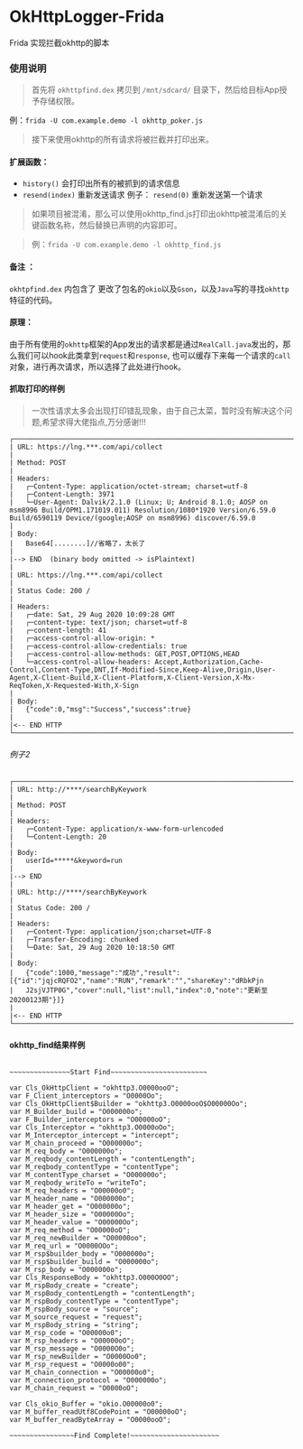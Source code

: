 # OkHttpLogger-Frida
Frida 实现拦截okhttp的脚本



### 使用说明

> 首先将 `okhttpfind.dex` 拷贝到 `/mnt/sdcard/` 目录下，然后给目标App授予存储权限。

例：`frida -U com.example.demo -l okhttp_poker.js`

> 接下来使用okhttp的所有请求将被拦截并打印出来。

#### 扩展函数：
- `history()`    会打印出所有的被抓到的请求信息
- `resend(index)`   重新发送请求 例子： `resend(0)` 重新发送第一个请求

		
	
> 如果项目被混淆，那么可以使用okhttp_find.js打印出okhttp被混淆后的关键函数名称，然后替换已声明的内容即可。

> 例：`frida -U com.example.demo -l okhttp_find.js`

#### 备注 ：
`okhtpfind.dex` 内包含了 更改了包名的`okio`以及`Gson`，以及`Java`写的寻找`okhttp`特征的代码。

#### 原理：
由于所有使用的`okhttp`框架的App发出的请求都是通过`RealCall.java`发出的，那么我们可以hook此类拿到`request`和`response`,
也可以缓存下来每一个请求的`call`对象，进行再次请求，所以选择了此处进行hook。

#### 抓取打印的样例

>  一次性请求太多会出现打印错乱现象，由于自己太菜，暂时没有解决这个问题,希望求得大佬指点,万分感谢!!!

```
┌────────────────────────────────────────────────────────────────────────────────────────────────────────────────────
| URL: https://lng.***.com/api/collect
|
| Method: POST
|
| Headers:
|   ┌─Content-Type: application/octet-stream; charset=utf-8
|   ┌─Content-Length: 3971
|   └─User-Agent: Dalvik/2.1.0 (Linux; U; Android 8.1.0; AOSP on msm8996 Build/OPM1.171019.011) Resolution/1080*1920 Version/6.59.0 Build/6590119 Device/(google;AOSP on msm8996) discover/6.59.0
|
| Body:
|   Base64[........]//省略了，太长了
|
|--> END  (binary body omitted -> isPlaintext)
|
| URL: https://lng.***.com/api/collect
|
| Status Code: 200 / 
|
| Headers:
|   ┌─date: Sat, 29 Aug 2020 10:09:28 GMT
|   ┌─content-type: text/json; charset=utf-8
|   ┌─content-length: 41
|   ┌─access-control-allow-origin: *
|   ┌─access-control-allow-credentials: true
|   ┌─access-control-allow-methods: GET,POST,OPTIONS,HEAD
|   └─access-control-allow-headers: Accept,Authorization,Cache-Control,Content-Type,DNT,If-Modified-Since,Keep-Alive,Origin,User-Agent,X-Client-Build,X-Client-Platform,X-Client-Version,X-Mx-ReqToken,X-Requested-With,X-Sign
| 
| Body:
|   {"code":0,"msg":"Success","success":true}
| 
|<-- END HTTP
└────────────────────────────────────────────────────────────────────────────────────────────────────────────────────

```
###### 例子2
```
┌────────────────────────────────────────────────────────────────────────────────────────────────────────────────────
| URL: http://****/searchByKeywork
|
| Method: POST
|                                                                                                                    
| Headers:
|   ┌─Content-Type: application/x-www-form-urlencoded
|   └─Content-Length: 20
|
| Body:
|   userId=*****&keyword=run
|
|--> END 
|
| URL: http://****/searchByKeywork
|
| Status Code: 200 / 
|
| Headers:
|   ┌─Content-Type: application/json;charset=UTF-8
|   ┌─Transfer-Encoding: chunked
|   └─Date: Sat, 29 Aug 2020 10:18:50 GMT
| 
| Body:
|   {"code":1000,"message":"成功","result":[{"id":"jqjcRQFO2","name":"RUN","remark":"","shareKey":"dRbkPjn
|   J2sjVJTP0G","cover":null,"list":null,"index":0,"note":"更新至20200123期"}]}
| 
|<-- END HTTP
└────────────────────────────────────────────────────────────────────────────────────────────────────────────────────

```

#### okhttp_find结果样例

```
 
~~~~~~~~~~~~~~~Start Find~~~~~~~~~~~~~~~~~~~~~~~~

var Cls_OkHttpClient = "okhttp3.O0000ooO";
var F_Client_interceptors = "O0000Oo";
var Cls_OkHttpClient$Builder = "okhttp3.O0000ooO$O00000Oo";
var M_Builder_build = "O000000o";
var F_Builder_interceptors = "O00000oO";
var Cls_Interceptor = "okhttp3.O0000oOo";
var M_Interceptor_intercept = "intercept";
var M_chain_proceed = "O000000o";
var M_req_body = "O000000o";
var M_reqbody_contentLength = "contentLength";
var M_reqbody_contentType = "contentType";
var M_contentType_charset = "O000000o";
var M_reqbody_writeTo = "writeTo";
var M_req_headers = "O00000o0";
var M_header_name = "O000000o";
var M_header_get = "O000000o";
var M_header_size = "O00000Oo";
var M_header_value = "O00000Oo";
var M_req_method = "O00000oO";
var M_req_newBuilder = "O00000oo";
var M_req_url = "O0000OOo";
var M_rsp$builder_body = "O000000o";
var M_rsp$builder_build = "O000000o";
var M_rsp_body = "O000000o";
var Cls_ResponseBody = "okhttp3.O000O0OO";
var M_rspBody_create = "create";
var M_rspBody_contentLength = "contentLength";
var M_rspBody_contentType = "contentType";
var M_rspBody_source = "source";
var M_source_request = "request";
var M_rspBody_string = "string";
var M_rsp_code = "O00000o0";
var M_rsp_headers = "O00000oO";
var M_rsp_message = "O0000O0o";
var M_rsp_newBuilder = "O0000Oo0";
var M_rsp_request = "O0000o00";
var M_chain_connection = "O00000o0";
var M_connection_protocol = "O000000o";
var M_chain_request = "O0000oO";

var Cls_okio_Buffer = "okio.O00000o0";
var M_buffer_readUtf8CodePoint = "O00000oO";
var M_buffer_readByteArray = "O0000ooO";

~~~~~~~~~~~~~~~~Find Complete!~~~~~~~~~~~~~~~~~~~~~~
```
